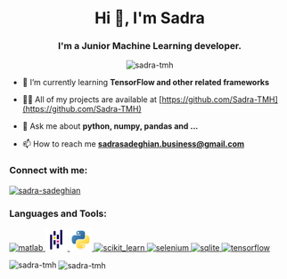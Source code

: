 <h1 align="center">Hi 👋, I'm Sadra</h1>
<h3 align="center">I'm a Junior Machine Learning developer.</h3>

<p align="center"> <img src="https://komarev.com/ghpvc/?username=sadra-tmh&label=Profile%20views&color=0e75b6&style=flat" alt="sadra-tmh" /> </p>

- 🌱 I’m currently learning **TensorFlow and other related frameworks**

- 👨‍💻 All of my projects are available at [https://github.com/Sadra-TMH](https://github.com/Sadra-TMH)

- 💬 Ask me about **python, numpy, pandas and ...**

- 📫 How to reach me **sadrasadeghian.business@gmail.com**

<h3 align="left">Connect with me:</h3>
<p align="left">
<a href="https://linkedin.com/in/sadra-sadeghian" target="blank"><img align="center" src="https://raw.githubusercontent.com/rahuldkjain/github-profile-readme-generator/master/src/images/icons/Social/linked-in-alt.svg" alt="sadra-sadeghian" height="30" width="40" /></a>
</p>

<h3 align="left">Languages and Tools:</h3>
<p align="left"> <a href="https://www.mathworks.com/" target="_blank" rel="noreferrer"> <img src="https://upload.wikimedia.org/wikipedia/commons/2/21/Matlab_Logo.png" alt="matlab" width="40" height="40"/> </a> <a href="https://pandas.pydata.org/" target="_blank" rel="noreferrer"> <img src="https://raw.githubusercontent.com/devicons/devicon/2ae2a900d2f041da66e950e4d48052658d850630/icons/pandas/pandas-original.svg" alt="pandas" width="40" height="40"/> </a> <a href="https://www.python.org" target="_blank" rel="noreferrer"> <img src="https://raw.githubusercontent.com/devicons/devicon/master/icons/python/python-original.svg" alt="python" width="40" height="40"/> </a> <a href="https://scikit-learn.org/" target="_blank" rel="noreferrer"> <img src="https://upload.wikimedia.org/wikipedia/commons/0/05/Scikit_learn_logo_small.svg" alt="scikit_learn" width="40" height="40"/> </a> <a href="https://www.selenium.dev" target="_blank" rel="noreferrer"> <img src="https://raw.githubusercontent.com/detain/svg-logos/780f25886640cef088af994181646db2f6b1a3f8/svg/selenium-logo.svg" alt="selenium" width="40" height="40"/> </a> <a href="https://www.sqlite.org/" target="_blank" rel="noreferrer"> <img src="https://www.vectorlogo.zone/logos/sqlite/sqlite-icon.svg" alt="sqlite" width="40" height="40"/> </a> <a href="https://www.tensorflow.org" target="_blank" rel="noreferrer"> <img src="https://www.vectorlogo.zone/logos/tensorflow/tensorflow-icon.svg" alt="tensorflow" width="40" height="40"/> </a> </p>

<p><img align="left" src="https://github-readme-stats.vercel.app/api/top-langs?username=sadra-tmh&show_icons=true&locale=en&layout=compact" alt="sadra-tmh" /></p>

<p>&nbsp;<img align="center" src="https://github-readme-stats.vercel.app/api?username=sadra-tmh&show_icons=true&locale=en" alt="sadra-tmh" /></p>
